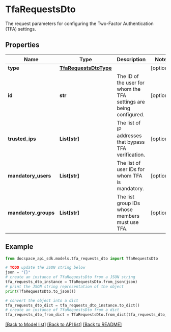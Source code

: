 # TfaRequestsDto
The request parameters for configuring the Two-Factor Authentication (TFA) settings.

## Properties

Name | Type | Description | Notes
------------ | ------------- | ------------- | -------------
**type** | [**TfaRequestsDtoType**](TfaRequestsDtoType.md) |  | [optional] 
**id** | **str** | The ID of the user for whom the TFA settings are being configured. | [optional] 
**trusted_ips** | **List[str]** | The list of IP addresses that bypass TFA verification. | [optional] 
**mandatory_users** | **List[str]** | The list of user IDs for whom TFA is mandatory. | [optional] 
**mandatory_groups** | **List[str]** | The list group IDs whose members must use TFA. | [optional] 

## Example

```python
from docspace_api_sdk.models.tfa_requests_dto import TfaRequestsDto

# TODO update the JSON string below
json = "{}"
# create an instance of TfaRequestsDto from a JSON string
tfa_requests_dto_instance = TfaRequestsDto.from_json(json)
# print the JSON string representation of the object
print(TfaRequestsDto.to_json())

# convert the object into a dict
tfa_requests_dto_dict = tfa_requests_dto_instance.to_dict()
# create an instance of TfaRequestsDto from a dict
tfa_requests_dto_from_dict = TfaRequestsDto.from_dict(tfa_requests_dto_dict)
```
[[Back to Model list]](../README.md#documentation-for-models) [[Back to API list]](../README.md#documentation-for-api-endpoints) [[Back to README]](../README.md)


